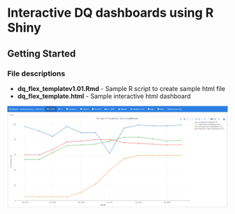 # Interactive DQ dashboards using R Shiny
## Getting Started

### File descriptions
* **dq_flex_templatev1.01.Rmd** - Sample R script to create sample html file 
* **dq_flex_template.html** - Sample interactive html dashboard 

![Alt text](screenshot/screenshot.PNG?raw=true)


